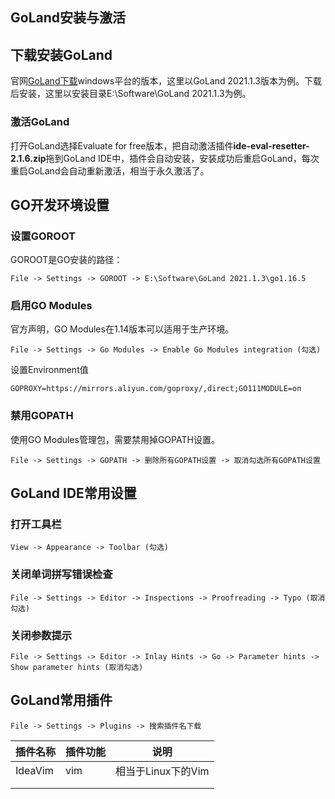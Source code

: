 

## GoLand安装与激活

## 下载安装GoLand

官网[GoLand下载](https://www.jetbrains.com/go/)windows平台的版本，这里以GoLand 2021.1.3版本为例。下载后安装，这里以安装目录E:\Software\GoLand 2021.1.3为例。

### 激活GoLand

打开GoLand选择Evaluate for free版本，把自动激活插件<b>ide-eval-resetter-2.1.6.zip</b>拖到GoLand IDE中，插件会自动安装，安装成功后重启GoLand，每次重启GoLand会自动重新激活，相当于永久激活了。



## GO开发环境设置

### 设置GOROOT

GOROOT是GO安装的路径：

```
File -> Settings -> GOROOT -> E:\Software\GoLand 2021.1.3\go1.16.5
```

### 启用GO Modules

官方声明，GO Modules在1.14版本可以适用于生产环境。

```
File -> Settings -> Go Modules -> Enable Go Modules integration (勾选)
```

设置Environment值

```
GOPROXY=https://mirrors.aliyun.com/goproxy/,direct;GO111MODULE=on
```

### 禁用GOPATH

使用GO Modules管理包，需要禁用掉GOPATH设置。

```
File -> Settings -> GOPATH -> 删除所有GOPATH设置 -> 取消勾选所有GOPATH设置
```



## GoLand IDE常用设置

### 打开工具栏

```
View -> Appearance -> Toolbar (勾选)
```



### 关闭单词拼写错误检查

```
File -> Settings -> Editor -> Inspections -> Proofreading -> Typo (取消勾选)
```

### 关闭参数提示

```
File -> Settings -> Editor -> Inlay Hints -> Go -> Parameter hints -> Show parameter hints (取消勾选)
```



## GoLand常用插件

```
File -> Settings -> Plugins -> 搜索插件名下载
```

| 插件名称 | 插件功能 | 说明               |
| -------- | -------- | ------------------ |
| IdeaVim  | vim      | 相当于Linux下的Vim |
|          |          |                    |
|          |          |                    |

